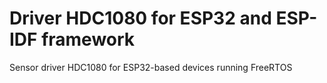 # Driver HDC1080 for ESP32 and ESP-IDF framework

Sensor driver HDC1080 for ESP32-based devices running FreeRTOS